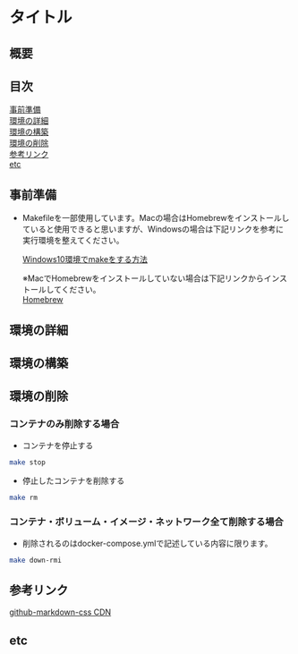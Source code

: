 <link rel="stylesheet" href="https://cdnjs.cloudflare.com/ajax/libs/github-markdown-css/5.1.0/github-markdown.min.css">

# タイトル

## 概要

## 目次
[事前準備](#anchor1)  
[環境の詳細](#anchor2)  
[環境の構築](#anchor3)  
[環境の削除](#anchor4)  
[参考リンク](#anchor5)  
[etc](#anchor6)  

<a id="anchor1"></a>

## 事前準備

- Makefileを一部使用しています。Macの場合はHomebrewをインストールしていると使用できると思いますが、Windowsの場合は下記リンクを参考に実行環境を整えてください。

  [Windows10環境でmakeをする方法](https://camedphone.com/archives/1192)

  ※MacでHomebrewをインストールしていない場合は下記リンクからインストールしてください。  
  [Homebrew](https://brew.sh/index_ja)

<a id="anchor2"></a>

## 環境の詳細

<a id="anchor3"></a>

## 環境の構築

<a id="anchor4"></a>

## 環境の削除

### コンテナのみ削除する場合

- コンテナを停止する

~~~sh
make stop 
~~~

- 停止したコンテナを削除する

~~~sh
make rm
~~~

### コンテナ・ボリューム・イメージ・ネットワーク全て削除する場合

- 削除されるのはdocker-compose.ymlで記述している内容に限ります。

~~~sh
make down-rmi
~~~

<a id="anchor5"></a>

## 参考リンク

[github-markdown-css CDN](https://cdnjs.cloudflare.com/ajax/libs/github-markdown-css/5.1.0/github-markdown.min.css)

<a id="anchor6"></a>

## etc